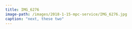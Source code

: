```yaml
---
title: IMG_6276
image-path: /images/2018-1-15-mpc-service/IMG_6276.jpg
caption: "next, these two"
---
```

